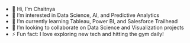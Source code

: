 - 👋 Hi, I’m Chaitnya
- 👀 I’m interested in Data Science, AI, and Predictive Analytics  
- 🌱 I’m currently learning Tableau, Power BI, and Salesforce Trailhead  
- 💞️ I’m looking to collaborate on Data Science and Visualization projects   
- ⚡ Fun fact: I love exploring new tech and hitting the gym daily!  

